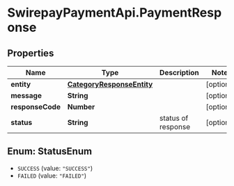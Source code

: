 # SwirepayPaymentApi.PaymentResponse

## Properties
Name | Type | Description | Notes
------------ | ------------- | ------------- | -------------
**entity** | [**CategoryResponseEntity**](CategoryResponseEntity.md) |  | [optional] 
**message** | **String** |  | [optional] 
**responseCode** | **Number** |  | [optional] 
**status** | **String** | status of response | [optional] 

<a name="StatusEnum"></a>
## Enum: StatusEnum

* `SUCCESS` (value: `"SUCCESS"`)
* `FAILED` (value: `"FAILED"`)

